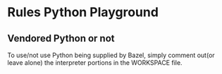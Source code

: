 # Rules Python Playground

## Vendored Python or not

To use/not use Python being supplied by Bazel, simply comment out(or leave alone) the interpreter portions in the WORKSPACE file.
